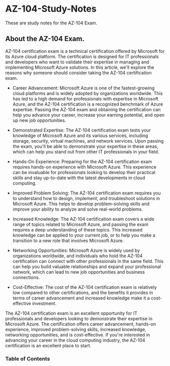 # AZ-104-Study-Notes
These are study notes for the AZ-104 Exam.

## About the AZ-104 Exam.
AZ-104 certification exam is a technical certification offered by Microsoft for its Azure cloud platform. The certification is designed for IT professionals and developers who want to validate their expertise in managing and implementing Microsoft Azure solutions. In this article, we'll explore the reasons why someone should consider taking the AZ-104 certification exam.

+ Career Advancement: Microsoft Azure is one of the fastest-growing cloud platforms and is widely adopted by organizations worldwide. This has led to a high demand for professionals with expertise in Microsoft Azure, and the AZ-104 certification is a recognized benchmark of Azure expertise. Passing the AZ-104 exam and obtaining the certification can help you advance your career, increase your earning potential, and open up new job opportunities.

+ Demonstrated Expertise: The AZ-104 certification exam tests your knowledge of Microsoft Azure and its various services, including storage, security, virtual machines, and network services. Upon passing the exam, you'll be able to demonstrate your expertise in these areas, which can help you stand out from other IT professionals in your field.

+ Hands-On Experience: Preparing for the AZ-104 certification exam requires hands-on experience with Microsoft Azure. This experience can be invaluable for professionals looking to develop their practical skills and stay up-to-date with the latest developments in cloud computing.

+ Improved Problem Solving: The AZ-104 certification exam requires you to understand how to design, implement, and troubleshoot solutions in Microsoft Azure. This helps to develop problem-solving skills and improve your ability to analyze and solve real-world problems.

+ Increased Knowledge: The AZ-104 certification exam covers a wide range of topics related to Microsoft Azure, and passing the exam requires a deep understanding of these topics. This increased knowledge can be applied to your current job, or to help you make a transition to a new role that involves Microsoft Azure.

+ Networking Opportunities: Microsoft Azure is widely used by organizations worldwide, and individuals who hold the AZ-104 certification can connect with other professionals in the same field. This can help you build valuable relationships and expand your professional network, which can lead to new job opportunities and business connections.

+ Cost-Effective: The cost of the AZ-104 certification exam is relatively low compared to other certifications, and the benefits it provides in terms of career advancement and increased knowledge make it a cost-effective investment.

The AZ-104 certification exam is an excellent opportunity for IT professionals and developers looking to demonstrate their expertise in Microsoft Azure. The certification offers career advancement, hands-on experience, improved problem-solving skills, increased knowledge, networking opportunities, and is cost-effective. If you're interested in advancing your career in the cloud computing industry, the AZ-104 certification is an excellent place to start.


### Table of Contents

